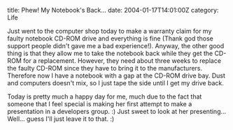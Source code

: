 title: Phew! My Notebook's Back…
date: 2004-01-17T14:01:00Z
category: Life

Just went to the computer shop today to make a warranty claim for my faulty notebook CD-ROM drive and everything is fine (Thank god those support people didn't gave me a bad experience!). Anyway, the other good thing is that they allow me to take the notebook back while they get the CD-ROM for a replacement. However, they need about three weeks to replace the faulty CD-ROM since they have to bring it to the manufacturers. Therefore now I have a notebook with a gap at the CD-ROM drive bay. Dust and computers doesn't mix, so I just tape the side until I get my drive back.

Today is pretty much a happy day for me, much due to the fact that someone that I feel special is making her first attempt to make a presentation in a developers group. :) Just sweet to look at her presenting… Well… guess I'll just leave it to that. :)
